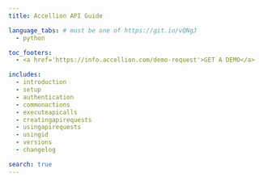 ```yaml
---
title: Accellion API Guide

language_tabs: # must be one of https://git.io/vQNgJ
  - python

toc_footers:
  - <a href='https://info.accellion.com/demo-request'>GET A DEMO</a>

includes:
  - introduction
  - setup
  - authentication
  - commonactions
  - executeapicalls
  - creatingapirequests
  - usingapirequests
  - usingid
  - versions
  - changelog

search: true
---
```

